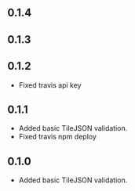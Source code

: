 ## 0.1.4

## 0.1.3

## 0.1.2

- Fixed travis api key

## 0.1.1

- Added basic TileJSON validation.
- Fixed travis npm deploy

## 0.1.0

- Added basic TileJSON validation.
